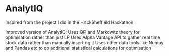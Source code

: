 # AnalytIQ
Inspired from the project I did in the HackSheffield Hackathon

Improved version of AnalytIQ:
Uses QP and Markowitz theory for optimisation rather than just LP
Uses Alpha Vantage API to gather real time stock data rather than manually inserting it
Uses other data tools like Numpy and Pandas etc to do additional statistical calculations for optimisation
